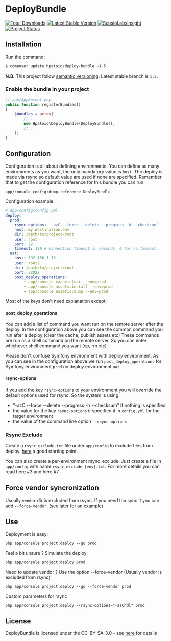 DeployBundle
=================

[![Total Downloads](https://poser.pugx.org/hpatoio/deploy-bundle/downloads.png)](https://packagist.org/packages/hpatoio/deploy-bundle)
[![Latest Stable Version](https://poser.pugx.org/hpatoio/deploy-bundle/v/stable.png)](https://packagist.org/packages/hpatoio/deploy-bundle)
[![SensioLabsInsight](https://insight.sensiolabs.com/projects/b4556cd7-652f-4a58-9126-eb2c1abd6c89/mini.png)](https://insight.sensiolabs.com/projects/b4556cd7-652f-4a58-9126-eb2c1abd6c89)
[![Project Status](http://stillmaintained.com/hpatoio/DeployBundle.png)](http://stillmaintained.com/hpatoio/DeployBundle)

## Installation
Run the command:

```bash
$ composer update hpatoio/deploy-bundle ~1.5
```

**N.B.** This project follow [semantic versioning](http://semver.org/). Latest stable branch is `1.5`.


### Enable the bundle in your project
```php
// app/AppKernel.php
public function registerBundles()
{
    $bundles = array(
        // ...
        new Hpatoio\DeployBundle\DeployBundle(),
        // ...
    );
}
```
## Configuration
Configuration is all about defining environments. You can define as many environments as you want, the only mandatory value is `host`. The deploy is made via rsync so default value are used if none are specified.
Remember that to get the configuration reference for this bundle you can run:
```bash
app/console config:dump-reference DeployBundle
```

Configuration example:
```yaml
# app/config/config.yml
deploy:
  prod:
    rsync-options: '-azC --force --delete --progress -h --checksum'
    host: my.destination.env
    dir: /path/to/project/root
    user: root
    port: 22
    timeout: 120 # Connection timeout in seconds. 0 for no timeout.
  uat:
    host: 192.168.1.10
    user: root2
    dir: /path/to/project/root
    port: 22022
    post_deploy_operations: 
        - app/console cache:clear --env=prod
        - app/console assets:install --env=prod
        - app/console assetic:dump --env=prod    
```

Most of the keys don't need explanation except:

#### post_deploy_operations
You can add a list of command you want run on the remote server after the deploy. In the configuration above you can see the common command you run after a deploy (clear the cache, publish assets etc)
These commands are run as a shell command on the remote server. So you can enter whichever shell command you want (cp, rm etc)

Please don't confuse Symfony environment with deploy environment. As you can see in the configuration above we run `post_deploy_operations` for Symfony environment `prod` on deploy environment `uat`

#### rsync-options
If you add the key `rsync-options` to your environment you will override the default options used for rsync. So the system is using:

* "-azC --force --delete --progress -h --checksum" if nothing is specified
* the value for the key `rsync-options` if specified it in `config.yml` for the target environment
* the value of the command line option `--rsync-options`

### Rsync Exclude
Create a `rsync_exclude.txt` file under `app/config` to exclude files from deploy. [here](https://github.com/hpatoio/DeployBundle/blob/master/.rsync_exclude.txt.dist) a good starting point.

You can also create a per-environment rsync_exclude. Just create a file in `app/config` with name `rsync_exclude_{env}.txt`. For more details you can read here #3 and here #7

## Force vendor syncronization
Usually `vendor` dir is excluded from rsync. If you need tou sync it you can add `--force-vendor`. (see later for an example)

## Use
Deployment is easy: 
```shell
php app/console project:deploy --go prod
```
Feel a bit unsure ? Simulate the deploy
```shell
php app/console project:deploy prod
```
Need to update vendor ? Use the option --force-vendor (Usually vendor is excluded from rsync)
```shell
php app/console project:deploy --go --force-vendor prod
```
Custom parameters for rsync
```shell
php app/console project:deploy --rsync-options="-azChdl" prod
```
License
-------------
DeployBundle is licensed under the CC-BY-SA-3.0 - see [here](http://www.spdx.org/licenses/CC-BY-SA-3.0) for details
